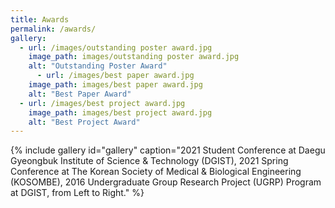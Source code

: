 ```yaml
---
title: Awards
permalink: /awards/
gallery:
  - url: /images/outstanding poster award.jpg
    image_path: images/outstanding poster award.jpg
    alt: "Outstanding Poster Award"
      - url: /images/best paper award.jpg
    image_path: images/best paper award.jpg
    alt: "Best Paper Award"
  - url: /images/best project award.jpg
    image_path: images/best project award.jpg
    alt: "Best Project Award"
---
```


{% include gallery id="gallery" caption="2021 Student Conference at Daegu Gyeongbuk Institute of Science & Technology (DGIST), 2021 Spring Conference at The Korean Society of Medical & Biological Engineering (KOSOMBE), 2016 Undergraduate Group Research Project (UGRP) Program at DGIST, from Left to Right." %}
